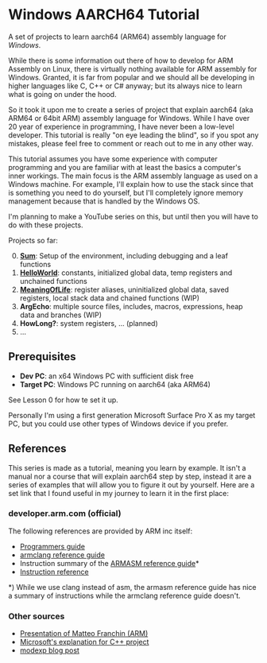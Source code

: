 # Windows AARCH64 Tutorial

A set of projects to learn aarch64 (ARM64) assembly language for _Windows_.  

While there is some information out there of how to develop for ARM Assembly on Linux, there is virtually nothing available for ARM assembly for Windows.  Granted, it is far from popular and we should all be developing in higher
languages like C, C++ or C# anyway; but its always nice to learn what is going on under the hood.

So it took it upon me to create a series of project that explain aarch64 (aka ARM64 or 64bit ARM) assembly language for Windows.  While I have over 20 year of experience in programming, I have never been a low-level developer.  This tutorial is really "on eye leading the blind", so if you spot any mistakes, please feel free to comment or reach out to me in any other way.

This tutorial assumes you have some experience with computer programming and you are familiar with at least the basics a computer's inner workings.  The main focus is the ARM assembly language as used on a Windows machine.  For example, I'll explain how to use the stack since that is something you need to do yourself, but I'll completely ignore memory management because that is handled by the Windows OS.

I'm planning to make a YouTube series on this, but until then you will have to do with these projects.

Projects so far:

0. **[Sum](00.%20Sum/)**: Setup of the environment, including debugging and a leaf functions
1. **[HelloWorld](01.%20HelloWorld/)**: constants, initialized global data, temp registers and unchained functions
2. **[MeaningOfLife](02.%20MeaningOfLife/)**: register aliases, uninitialized global data, saved registers, local stack data and chained functions (WIP)
3. **ArgEcho**: multiple source files, includes, macros, expressions, heap data and branches (WIP)
4. **HowLong?**: system registers, ... (planned)
5. ...

## Prerequisites

* __Dev PC__: an x64 Windows PC with sufficient disk free
* __Target PC__: Windows PC running on aarch64 (aka ARM64)

See Lesson 0 for how te set it up.

Personally I'm using a first generation Microsoft Surface Pro X as my target PC, but you could use other types of Windows device if you prefer.

## References

This series is made as a tutorial, meaning you learn by example.  It isn't a manual nor a course that will explain aarch64 step by step, instead it are a series of examples that will allow you to figure it out by yourself.  Here are a set link that I found useful in my journey to learn it in the first place:

### developer.arm.com (official)

The following references are provided by ARM inc itself:

* [Programmers guide](https://developer.arm.com/documentation/102374/latest/)
* [armclang reference guide](https://developer.arm.com/documentation/100067/0612/armclang-Integrated-Assembler?lang=en)
* Instruction summary of the [ARMASM reference guide](https://developer.arm.com/documentation/dui0802/b/A64-General-Instructions/A64-general-instructions-in-alphabetical-order)*
* [Instruction reference](https://developer.arm.com/documentation/ddi0602/latest)

*) While we use clang instead of asm, the armasm reference guide has nice a summary of instructions while the armclang reference guide doesn't.

### Other sources

* [Presentation of Matteo Franchin (ARM)](https://armkeil.blob.core.windows.net/developer/Files/pdf/graphics-and-multimedia/ARMv8_InstructionSetOverview.pdf)
* [Microsoft's explanation for C++ project](https://docs.microsoft.com/en-us/cpp/build/configuring-programs-for-arm-processors-visual-cpp?view=msvc-170)
* [modexp blog post](https://modexp.wordpress.com/2018/10/30/arm64-assembly/)
